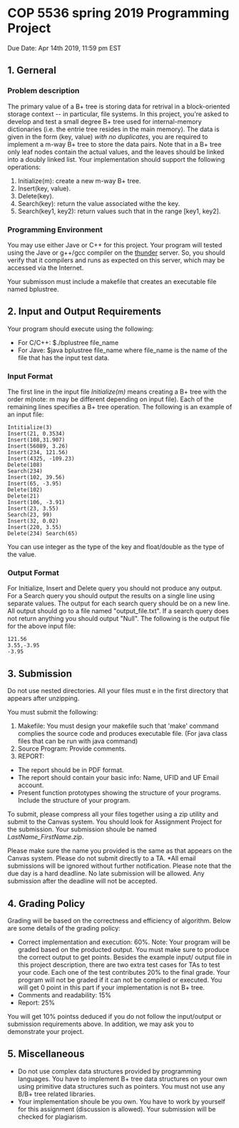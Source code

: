 # COP 5536 spring 2019 Programming Project
Due Date: Apr 14th 2019, 11:59 pm EST

## 1. Gerneral

### Problem description

The primary value of a B+ tree is storing data for retrival in a
block-oriented storage context -- in particular, file systems. In this
project, you're asked to develop and test a small degree B+ tree used
for internal-memory dictionaries (i.e. the entrie tree resides in the
main memory). The data is given in the form (key, value) *with no
duplicates*, you are required to implement a m-way B+ tree to store
the data pairs. Note that in a B+ tree only leaf nodes contain the
actual values, and the leaves should be linked into a doubly linked
list. Your implementation should support the following operations:
1. Initialize(m): create a new m-way B+ tree.
2. Insert(key, value).
3. Delete(key).
4. Search(key): return the value associated withe the key.
5. Search(key1, key2): return values such that in the range [key1,
   key2].

### Programming Environment

You may use either Jave or C++ for this project. Your program will
tested using the Jave or g++/gcc compiler on the
[thunder](http://thunder.cise.ufl.edu) server. So, you should verify
that it compilers and runs as expected on this server, which may be
accessed via the Internet.

Your submisson must include a makefile that creates an executable file
named bplustree.

## 2. Input and Output Requirements

Your program should execute using the following:
* For C/C++: $./bplustree file_name
* For Jave: $java bplustree file_name where file_name is the name of
the file that has the input test data.

### Input Format

The first line in the input file *Initialize(m)* means creating a B+
tree with the order m(note: m may be different depending on input
file). Each of the remaining lines specifies a B+ tree operation. The
following is an example of an input file: 

``` 
Intitialize(3)
Insert(21, 0.3534) 
Insert(108,31.907)
Insert(56089, 3.26)
Insert(234, 121.56)
Insert(4325, -109.23)
Delete(108) 
Search(234) 
Insert(102, 39.56) 
Insert(65, -3.95) 
Delete(102) 
Delete(21) 
Insert(106, -3.91)
Insert(23, 3.55) 
Search(23, 99) 
Insert(32, 0.02) 
Insert(220, 3.55)
Delete(234) Search(65) 
``` 

You can use integer as the type of the key and float/double as the
type of the value.

### Output Format

For Initialize, Insert and Delete query you should not produce any
output. For a Search query you should output the results on a single
line using separate values. The output for each search query should be
on a new line. All output should go to a file named
"output_file.txt". If a search query does not return anything you
should output "Null". The following is the output file for the above
input file:

```
121.56
3.55,-3.95
-3.95
```

## 3. Submission

Do not use nested directories. All your files must e in the first
directory that appears after unzipping.

You must submit the following:

1. Makefile: You must design your makefile such that 'make' command
complies the source code and produces executable file. (For java class
files that can be run with java command)
2. Source Program: Provide comments.
3. REPORT:
* The report should be in PDF format.
* The report should contain your basic info: Name, UFID and UF Email
  account.
* Present function prototypes showing the structure of your
programs. Include the structure of your program.

To submit, please compress all your files together using a zip utility
and submit to the Canvas system. You should look for Assignment
Project for the submission. Your submission shoule be named
*LastName_FirstName.zip*.

Please make sure the name you provided is the same as that appears on
the Canvas system. Please do not submit directly to a TA. *All email
submissions will be ignored without further notification. Please note
that the due day is a hard deadline. No late submission will be
allowed. Any submission after the deadline will not be accepted.

## 4. Grading Policy

Grading will be based on the correctness and efficiency of
algorithm. Below are some details of the grading policy:
* Correct implementation and execution: 60%. Note: Your program will be
graded based on the producted output. You must make sure to produce
the correct output to get points. Besides the example input/ output
file in this project description, there are two extra test cases for
TAs to test your code. Each one of the test contributes 20% to the
final grade.  Your program will not be graded if it can not be
compiled or executed. You will get 0 point in this part if your
implementation is not B+ tree.
* Comments and readability: 15%
* Report: 25%

You will get 10% pointss deduced if you do not follow the input/output
or submission requirements above. In addition, we may ask you to
demonstrate your project.

## 5. Miscellaneous

* Do not use complex data structures provided by programming
languages. You have to implement B+ tree data structures on your own
using primitive data structures such as pointers. You must not use any
B/B+ tree related libraries.
* Your implementation shoule be you own. You have to work by yourself
for this assignment (discussion is allowed). Your submission will be
checked for plagiarism.
